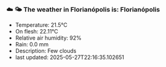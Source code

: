 ### ☁️ 🌤️  The weather in Florianópolis is: Florianópolis

- Temperature: 21.5°C
- On flesh: 22.11°C
- Relative air humidity: 92%
- Rain: 0.0 mm
- Description: Few clouds
- last updated: 2025-05-27T22:16:35.102651
